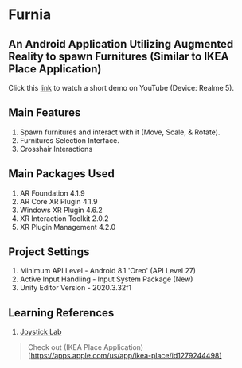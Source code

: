 # Furnia
## An Android Application Utilizing Augmented Reality to spawn Furnitures (Similar to IKEA Place Application)

Click this [link](https://youtu.be/_E6CvkbClsY) to watch a short demo on YouTube (Device: Realme 5).

## Main Features
1. Spawn furnitures and interact with it (Move, Scale, & Rotate). 
2. Furnitures Selection Interface.
3. Crosshair Interactions

## Main Packages Used
1. AR Foundation 4.1.9
2. AR Core XR Plugin 4.1.9
3. Windows XR Plugin 4.6.2
4. XR Interaction Toolkit 2.0.2
5. XR Plugin Management 4.2.0

## Project Settings
1. Minimum API Level - Android 8.1 'Oreo' (API Level 27)
2. Active Input Handling - Input System Package (New)
3. Unity Editor Version - 2020.3.32f1

## Learning  References
1. [Joystick Lab](https://www.youtube.com/c/JoystickLab)

> Check out (IKEA Place Application)[https://apps.apple.com/us/app/ikea-place/id1279244498]
